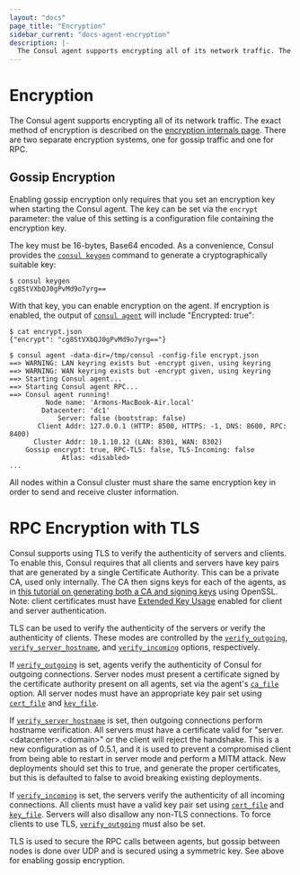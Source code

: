 ```yaml
---
layout: "docs"
page_title: "Encryption"
sidebar_current: "docs-agent-encryption"
description: |-
  The Consul agent supports encrypting all of its network traffic. The exact method of encryption is described on the encryption internals page. There are two separate encryption systems, one for gossip traffic and one for RPC.
---
```


# Encryption

The Consul agent supports encrypting all of its network traffic. The exact
method of encryption is described on the [encryption internals page](/docs/internals/security.html).
There are two separate encryption systems, one for gossip traffic and one for RPC.

## Gossip Encryption

Enabling gossip encryption only requires that you set an encryption key when
starting the Consul agent. The key can be set via the `encrypt` parameter: the
value of this setting is a configuration file containing the encryption key.

The key must be 16-bytes, Base64 encoded.  As a convenience, Consul provides the
[`consul keygen`](/docs/commands/keygen.html) command to generate a
cryptographically suitable key:

```text
$ consul keygen
cg8StVXbQJ0gPvMd9o7yrg==
```

With that key, you can enable encryption on the agent. If encryption is enabled,
the output of [`consul agent`](/docs/commands/agent.html) will include "Encrypted: true":

```text
$ cat encrypt.json
{"encrypt": "cg8StVXbQJ0gPvMd9o7yrg=="}

$ consul agent -data-dir=/tmp/consul -config-file encrypt.json
==> WARNING: LAN keyring exists but -encrypt given, using keyring
==> WARNING: WAN keyring exists but -encrypt given, using keyring
==> Starting Consul agent...
==> Starting Consul agent RPC...
==> Consul agent running!
         Node name: 'Armons-MacBook-Air.local'
        Datacenter: 'dc1'
            Server: false (bootstrap: false)
       Client Addr: 127.0.0.1 (HTTP: 8500, HTTPS: -1, DNS: 8600, RPC: 8400)
      Cluster Addr: 10.1.10.12 (LAN: 8301, WAN: 8302)
    Gossip encrypt: true, RPC-TLS: false, TLS-Incoming: false
             Atlas: <disabled>
...
```

All nodes within a Consul cluster must share the same encryption key in
order to send and receive cluster information.

# RPC Encryption with TLS

Consul supports using TLS to verify the authenticity of servers and clients. To enable this,
Consul requires that all clients and servers have key pairs that are generated by a single
Certificate Authority. This can be a private CA, used only internally. The
CA then signs keys for each of the agents, as in
[this tutorial on generating both a CA and signing keys](http://russellsimpkins.blogspot.com/2015/10/consul-adding-tls-using-self-signed.html)
using OpenSSL. Note: client certificates must have
[Extended Key Usage](https://www.openssl.org/docs/apps/x509v3_config.html#extended_key_usage_) enabled
for client and server authentication.

TLS can be used to verify the authenticity of the servers or verify the authenticity of clients.
These modes are controlled by the [`verify_outgoing`](/docs/agent/options.html#verify_outgoing),
[`verify_server_hostname`](/docs/agent/options.html#verify_server_hostname),
and [`verify_incoming`](/docs/agent/options.html#verify_incoming) options, respectively.

If [`verify_outgoing`](/docs/agent/options.html#verify_outgoing) is set, agents verify the
authenticity of Consul for outgoing connections. Server nodes must present a certificate signed
by the certificate authority present on all agents, set via the agent's
[`ca_file`](/docs/agent/options.html#ca_file) option. All server nodes must have an
appropriate key pair set using [`cert_file`](/docs/agent/options.html#cert_file) and
[`key_file`](/docs/agent/options.html#key_file).

If [`verify_server_hostname`](/docs/agent/options.html#verify_server_hostname) is set, then
outgoing connections perform hostname verification. All servers must have a certificate
valid for "server.\<datacenter\>.\<domain\>" or the client will reject the handshake. This is
a new configuration as of 0.5.1, and it is used to prevent a compromised client from being
able to restart in server mode and perform a MITM attack. New deployments should set this
to true, and generate the proper certificates, but this is defaulted to false to avoid breaking
existing deployments.

If [`verify_incoming`](/docs/agent/options.html#verify_incoming) is set, the servers verify the
authenticity of all incoming connections. All clients must have a valid key pair set using
[`cert_file`](/docs/agent/options.html#cert_file) and
[`key_file`](/docs/agent/options.html#key_file). Servers will
also disallow any non-TLS connections. To force clients to use TLS,
[`verify_outgoing`](/docs/agent/options.html#verify_outgoing) must also be set.

TLS is used to secure the RPC calls between agents, but gossip between nodes is done over UDP
and is secured using a symmetric key. See above for enabling gossip encryption.


